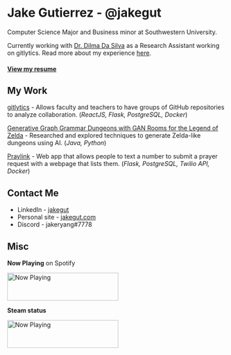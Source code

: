 # Jake Gutierrez - @jakegut

Computer Science Major and Business minor at Southwestern University. 

Currently working with [Dr. Dilma Da Silva](https://engineering.tamu.edu/cse/profiles/da-silva-dilma.html) as a Research Assistant working on gitlytics. Read more about my experience [here](https://jakeryang.github.io/).

#### [View my resume](https://jakegut.com/resume.pdf)

## My Work

[gitlytics](https://github.com/jakeryang/gitlytics) - Allows faculty and teachers to have groups of GitHub repositories to analyze collaboration. (_ReactJS, Flask, PostgreSQL, Docker_)

[Generative Graph Grammar Dungeons with GAN Rooms for the Legend of Zelda](https://people.southwestern.edu/~schrum2/SCOPE/zelda-graphgan.php) - Researched and explored techniques to generate Zelda-like dungeons using AI. (_Java, Python_)

[Praylink](https://github.com/jakeryang/praylink) - Web app that allows people to text a number to submit a prayer request with a webpage that lists them. (_Flask, PostgreSQL, Twilio API, Docker_)

## Contact Me

- LinkedIn - [jakegut](https://www.linkedin.com/in/jakegut/)
- Personal site - [jakegut.com](https://jakegut.com/)
- Discord - jakeryang#7778

## Misc

**Now Playing** on Spotify

<a href="https://jakeryang.vercel.app/now-playing?open">
    <img src="https://jakeryang.vercel.app/now-playing" width="256" height="64" alt="Now Playing">
</a>

**Steam status**

<img src="https://steam-status-img.vercel.app/currently-playing?username=Borgdude" width="256" height="64"  alt="Now Playing">
